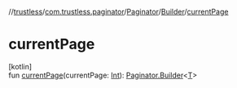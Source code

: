//[trustless](../../../../index.md)/[com.trustless.paginator](../../index.md)/[Paginator](../index.md)/[Builder](index.md)/[currentPage](current-page.md)

# currentPage

[kotlin]\
fun [currentPage](current-page.md)(currentPage: [Int](https://kotlinlang.org/api/latest/jvm/stdlib/kotlin/-int/index.html)): [Paginator.Builder](index.md)&lt;[T](index.md)&gt;
